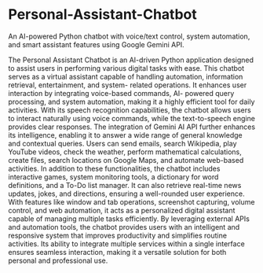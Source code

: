 # Personal-Assistant-Chatbot
An AI-powered Python chatbot with voice/text control, system automation, and smart assistant features using Google Gemini API.

The Personal Assistant Chatbot is an AI-driven Python application designed to assist users in performing various digital tasks with ease. This chatbot serves as a virtual assistant capable of handling automation, information retrieval, entertainment, and system- related operations. It enhances user interaction by integrating voice-based commands, AI- powered query processing, and system automation, making it a highly efficient tool for daily activities.
With its speech recognition capabilities, the chatbot allows users to interact naturally using voice commands, while the text-to-speech engine provides clear responses. The integration of Gemini AI API further enhances its intelligence, enabling it to answer a wide range of general knowledge and contextual queries. Users can send emails, search Wikipedia, play YouTube videos, check the weather, perform mathematical calculations, create files, search locations on Google Maps, and automate web-based activities.
In addition to these functionalities, the chatbot includes interactive games, system monitoring tools, a dictionary for word definitions, and a To-Do list manager. It can also retrieve real-time news updates, jokes, and directions, ensuring a well-rounded user experience. With features like window and tab operations, screenshot capturing, volume control, and web automation, it acts as a personalized digital assistant capable of managing multiple tasks efficiently.
By leveraging external APIs and automation tools, the chatbot provides users with an intelligent and responsive system that improves productivity and simplifies routine activities. Its ability to integrate multiple services within a single interface ensures seamless interaction, making it a versatile solution for both personal and professional use.
